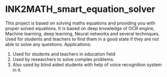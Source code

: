 # INK2MATH_smart_equation_solver
This project is based on solving maths equations and providing you with proper solved equations. It is based on deep knowledge of OCR engine, Machine learning, deep learning, Neural networks and several techniques. Used for students and teachers to find them in a good state if they are not able to solve any questions.
Applications:
1. Used for students and teachers in education field
2. Used by researchers to solve complex problems.
3. Also used by blind aided students with help of voice recognition system in it.
